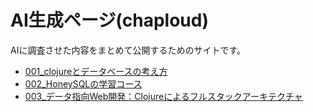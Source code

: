 # AI生成ページ(chaploud)

AIに調査させた内容をまとめて公開するためのサイトです。

- [001_clojureとデータベースの考え方](clojure/001-database/README.md)
- [002_HoneySQLの学習コース](clojure/002-honeysql/README.md)
- [003_データ指向Web開発：Clojureによるフルスタックアーキテクチャ](clojure/003-data-oriented-programimng/README.md)